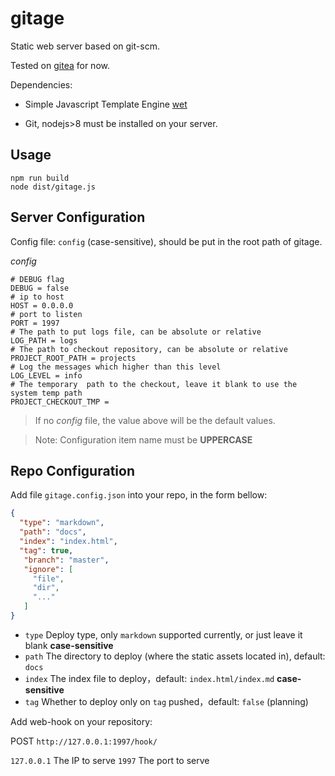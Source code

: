 # gitage

Static web server based on git-scm.

Tested on [gitea](https://gitea.io/) for now.

Dependencies:

- Simple Javascript Template Engine [wet](http://github.com/hyjiacan/wet)

- Git, nodejs>8 must be installed on your server.

## Usage

```shell script
npm run build
node dist/gitage.js
```

## Server Configuration

Config file: `config` (case-sensitive), should be put in the root path of gitage.

*config*
```
# DEBUG flag
DEBUG = false
# ip to host
HOST = 0.0.0.0
# port to listen
PORT = 1997
# The path to put logs file, can be absolute or relative 
LOG_PATH = logs
# The path to checkout repository, can be absolute or relative
PROJECT_ROOT_PATH = projects
# Log the messages which higher than this level
LOG_LEVEL = info
# The temporary  path to the checkout, leave it blank to use the system temp path
PROJECT_CHECKOUT_TMP = 
```

> If no _config_ file, the value above will be the default values.

> Note: Configuration item name must be **UPPERCASE**

## Repo Configuration

Add file `gitage.config.json` into your repo, in the form bellow:

```json
{
  "type": "markdown",
  "path": "docs",
  "index": "index.html",
  "tag": true,
   "branch": "master",
   "ignore": [
     "file",
     "dir",
     "..."
   ]
}
```

- `type` Deploy type, only `markdown` supported currently, or just leave it blank **case-sensitive**
- `path` The directory to deploy (where the static assets located in), default: `docs`
- `index` The index file to deploy，default: `index.html/index.md` **case-sensitive**
- `tag` Whether to deploy only on `tag` pushed，default: `false` (planning)

Add web-hook on your repository:

POST `http://127.0.0.1:1997/hook/`


`127.0.0.1` The IP to serve
`1997` The port to serve
